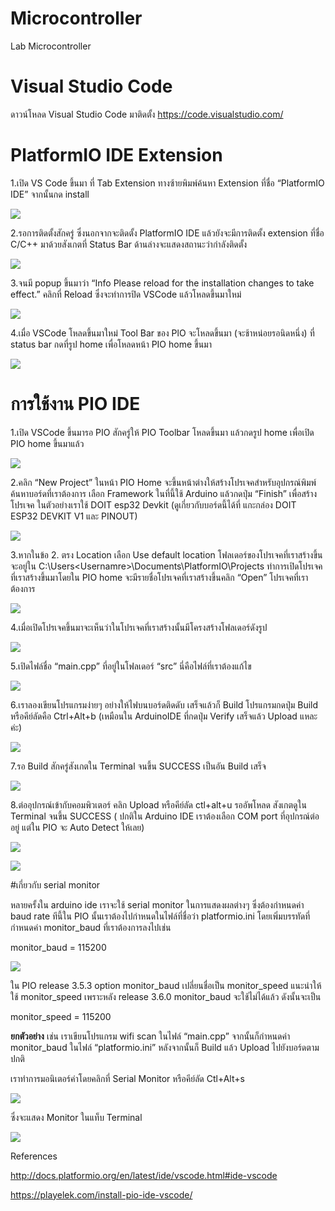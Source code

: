 # Microcontroller
Lab Microcontroller

# Visual Studio Code

ดาวน์โหลด Visual Studio Code มาติดตั้ง https://code.visualstudio.com/

# PlatformIO IDE Extension

1.เปิด VS Code ขึ้นมา ที่ Tab Extension ทางซ้ายพิมพ์ค้นหา Extension ที่ชื่อ “PlatformIO IDE” จากนั้นกด install

![](https://playelek.com/wp-content/uploads/2017/11/piovscode.jpg)

2.รอการติดตั้งสักครู่ ซึ่งนอกจากจะติดตั้ง PlatformIO IDE แล้วยังจะมีการติดตั้ง extension ที่ชื่อ C/C++ มาด้วยสังเกตที่ Status Bar ด้านล่างจะแสดงสถานะว่ากำลังติดตั้ง

![](https://playelek.com/wp-content/uploads/2017/11/photo_2017-11-19_15-45-15_LI-1024x254.jpg)

3.จนมี popup ขึ้นมาว่า “Info Please reload for the installation changes to take effect.” คลิกที่ Reload ซึ่งจะทำการปิด VSCode แล้วโหลดขึ้นมาใหม่

![](https://playelek.com/wp-content/uploads/2017/11/photo_2017-11-19_15-45-19.jpg)

4.เมื่อ VSCode โหลดขึ้นมาใหม่ Tool Bar ของ PlO จะโหลดขึ้นมา (จะช้าหน่อยรอนิดหนึ่ง) ที่ status bar กดที่รูป home เพื่อโหลดหน้า PIO home ขึ้นมา

![](https://playelek.com/wp-content/uploads/2017/11/piohomeicon.jpg)

# การใช้งาน PIO IDE

1.เปิด VSCode ขึ้นมารอ PIO สักครู่ให้ PIO Toolbar โหลดขึ้นมา แล้วกดรูป home เพื่อเปิด PIO home ขึ้นมาแล้ว

![](https://playelek.com/wp-content/uploads/2017/11/vscodepiohome-1024x555.jpg)

2.คลิก “New Project” ในหน้า PIO Home จะขึ้นหน้าต่างให้สร้างโปรเจคสำหรับอุปกรณ์พิมพ์ค้นหาบอร์ดที่เราต้องการ เลือก Framework ในที่นี้ใช้ Arduino แล้วกดปุ่ม “Finish” เพื่อสร้างโปรเจค ในตัวอย่างเราใช้ DOIT esp32 Devkit (ดูเกี่ยวกับบอร์ดนี้ได้ที่ แกะกล่อง DOIT ESP32 DEVKIT V1 และ PINOUT)

![](https://playelek.com/wp-content/uploads/2017/11/pionewproject-1024x546.jpg)

3.หากในข้อ 2. ตรง Location เลือก Use default location โฟลเดอร์ของโปรเจคที่เราสร้างขึ้นจะอยู่ใน C:\Users\<Usernamre>\Documents\PlatformIO\Projects ทำการเปิดโปรเจคที่เราสร้างขึ้นมาโดยใน PIO home จะมีรายชื่อโปรเจคที่เราสร้างขึ้นคลิก “Open” โปรเจคที่เราต้องการ

![](https://playelek.com/wp-content/uploads/2017/11/openpioproject.jpg)

4.เมื่อเปิดโปรเจคขึ้นมาจะเห็นว่าในโปรเจคที่เราสร้างนั้นมีโครงสร้างโฟลเดอร์ดังรูป

![](https://playelek.com/wp-content/uploads/2017/11/pioproject.jpg)

5.เปิดไฟล์ชื่อ “main.cpp” ที่อยู่ในโฟลเดอร์ “src” นี่คือไฟล์ที่เราต้องแก้ไข

![](https://playelek.com/wp-content/uploads/2017/11/maincpp.jpg)

6.เราลองเขียนโปรแกรมง่ายๆ อย่างให้ไฟบนบอร์ดติดดับ เสร็จแล้วก็ Build โปรแกรมกดปุ่ม Build หรือคีย์ลัดคือ Ctrl+Alt+b (เหมือนใน ArduinoIDE ที่กดปุ่ม Verify เสร็จแล้ว Upload แหละค่ะ)

![](https://playelek.com/wp-content/uploads/2017/11/buildupload.jpg)

7.รอ Build สักครู่สังเกตใน Terminal จนขึ้น SUCCESS เป็นอัน Build เสร็จ

![](https://playelek.com/wp-content/uploads/2017/11/buildpio.jpg)

8.ต่ออุปกรณ์เข้ากับคอมพิวเตอร์ คลิก Upload หรือคีย์ลัด ctl+alt+u รออัพโหลด สังเกตดูใน Terminal จนขึ้น SUCCESS ( ปกติใน Arduino IDE เราต้องเลือก COM port ที่อุปกรณ์ต่ออยู่ แต่ใน PIO จะ Auto Detect ให้เลย)

![](https://playelek.com/wp-content/uploads/2017/11/uploadpio.jpg)

![](https://playelek.com/wp-content/uploads/2017/08/blinkesp32.gif)

#เกี่ยวกับ serial monitor

หลายครั้งใน arduino ide เราจะใช้ serial monitor ในการแสดงผลต่างๆ ซึ่งต้องกำหนดค่า  baud rate ทีนี้ใน PIO นั้นเราต้องไปกำหนดในไฟล์ที่ชื่อว่า platformio.ini  โดยเพิ่มบรรทัดที่กำหนดค่า monitor_baud ที่เราต้องการลงไปเช่น

monitor_baud = 115200

![](https://playelek.com/wp-content/uploads/2017/11/serialmonitor.jpg)

ใน PIO release 3.5.3 option monitor_baud  เปลี่ยนชื่อเป็น monitor_speed  แนะนำให้ใช้ monitor_speed  เพราะหลัง release 3.6.0  monitor_baud จะใช้ไม่ได้แล้ว ดังนั้นจะเป็น

monitor_speed = 115200

**ยกตัวอย่าง**  เช่น เราเขียนโปรแกรม wifi scan ในไฟล์ “main.cpp” จากนั้นก็กำหนดค่า monitor_baud ในไฟล์ “platformio.ini” หลังจากนั้นก็  Build แล้ว Upload ไปยังบอร์ดตามปกติ

เราทำการมอนิเตอร์ค่าโดยคลิกที่ Serial Monitor หรือคีย์ลัด Ctl+Alt+s

![](https://playelek.com/wp-content/uploads/2017/11/serialmonitorc.jpg)

ซึ่งจะแสดง Monitor ในแท็บ Terminal

![](https://playelek.com/wp-content/uploads/2017/11/tersm.jpg)

References

http://docs.platformio.org/en/latest/ide/vscode.html#ide-vscode

https://playelek.com/install-pio-ide-vscode/

